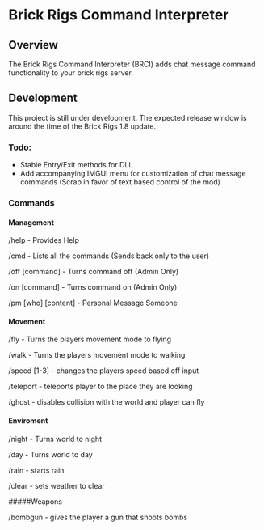 # Brick Rigs Command Interpreter

## Overview

The Brick Rigs Command Interpreter (BRCI) adds chat message command functionality to your brick rigs server.

## Development

This project is still under development. The expected release window is around the time of the Brick Rigs 1.8 update.

### Todo:

 - Stable Entry/Exit methods for DLL
 - Add accompanying IMGUI menu for customization of chat message commands (Scrap in favor of text based control of the mod)

### Commands

#### Management

/help - Provides Help

/cmd - Lists all the commands (Sends back only to the user)

/off [command] - Turns command off (Admin Only)

/on [command] - Turns command on (Admin Only)

/pm [who] [content] - Personal Message Someone


#### Movement

/fly - Turns the players movement mode to flying

/walk - Turns the players movement mode to walking

/speed [1-3] - changes the players speed based off input 

/teleport - teleports player to the place they are looking

/ghost - disables collision with the world and player can fly


#### Enviroment

/night - Turns world to night

/day - Turns world to day

/rain - starts rain

/clear - sets weather to clear

#####Weapons

/bombgun - gives the player a gun that shoots bombs
